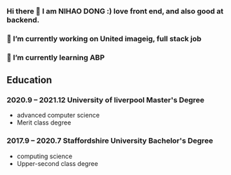 ### Hi there 👋 I am NIHAO DONG :) love front end, and also good at backend.  
### 🔭 I’m currently working on United imageig, full stack job
### 🌱 I’m currently learning ABP

## **Education**
### 2020.9 – 2021.12 University of liverpool  Master's Degree
- advanced computer science
- Merit class degree

### 2017.9 – 2020.7 Staffordshire University  Bachelor's Degree
- computing science
- Upper-second class degree




<!--
**TIMPICKLE/TIMPICKLE** is a ✨ _special_ ✨ repository because its `README.md` (this file) appears on your GitHub profile.

Here are some ideas to get you started:

- 🔭 I’m currently working on ...
- 🌱 I’m currently learning ...
- 👯 I’m looking to collaborate on ...
- 🤔 I’m looking for help with ...
- 💬 Ask me about ...
- 📫 How to reach me: ...
- 😄 Pronouns: ...
- ⚡ Fun fact: ...
-->
